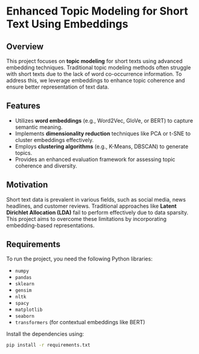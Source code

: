 # Enhanced Topic Modeling for Short Text Using Embeddings

## Overview
This project focuses on **topic modeling** for short texts using advanced embedding techniques. Traditional topic modeling methods often struggle with short texts due to the lack of word co-occurrence information. To address this, we leverage embeddings to enhance topic coherence and ensure better representation of text data.

## Features
- Utilizes **word embeddings** (e.g., Word2Vec, GloVe, or BERT) to capture semantic meaning.
- Implements **dimensionality reduction** techniques like PCA or t-SNE to cluster embeddings effectively.
- Employs **clustering algorithms** (e.g., K-Means, DBSCAN) to generate topics.
- Provides an enhanced evaluation framework for assessing topic coherence and diversity.

## Motivation
Short text data is prevalent in various fields, such as social media, news headlines, and customer reviews. Traditional approaches like **Latent Dirichlet Allocation (LDA)** fail to perform effectively due to data sparsity. This project aims to overcome these limitations by incorporating embedding-based representations.

## Requirements
To run the project, you need the following Python libraries:

- `numpy`
- `pandas`
- `sklearn`
- `gensim`
- `nltk`
- `spacy`
- `matplotlib`
- `seaborn`
- `transformers` (for contextual embeddings like BERT)

Install the dependencies using:

```bash
pip install -r requirements.txt
